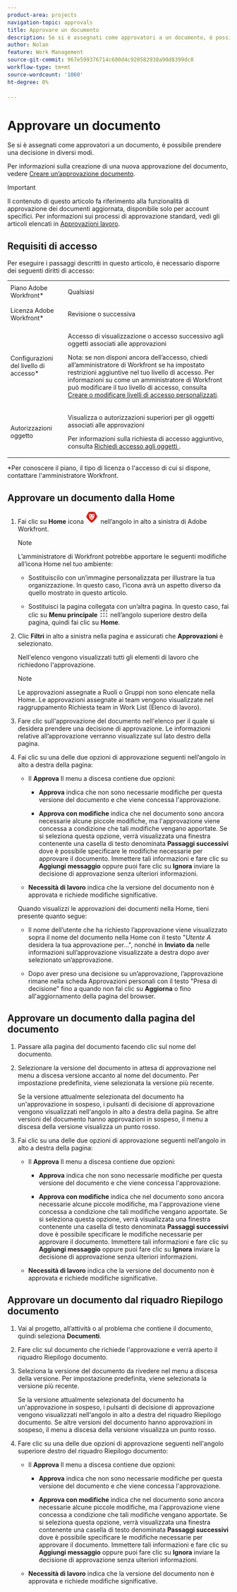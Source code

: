 ```yaml
---
product-area: projects
navigation-topic: approvals
title: Approvare un documento
description: Se si è assegnati come approvatori a un documento, è possibile prendere una decisione in diversi modi.
author: Nolan
feature: Work Management
source-git-commit: 967e599376714c600d4c920582938a90d8399dc0
workflow-type: tm+mt
source-wordcount: '1060'
ht-degree: 0%

---
```



# Approvare un documento

Se si è assegnati come approvatori a un documento, è possibile prendere una decisione in diversi modi.

Per informazioni sulla creazione di una nuova approvazione del documento, vedere [Creare un’approvazione documento](/help/quicksilver/review-and-approve-work/document-reviews-and-approvals/manage-document-approvals/create-a-document-approval.md).

>[!IMPORTANT]
>
>Il contenuto di questo articolo fa riferimento alla funzionalità di approvazione dei documenti aggiornata, disponibile solo per account specifici. Per informazioni sui processi di approvazione standard, vedi gli articoli elencati in [Approvazioni lavoro](/help/quicksilver/review-and-approve-work/manage-approvals/manage-approvals.md).

## Requisiti di accesso

Per eseguire i passaggi descritti in questo articolo, è necessario disporre dei seguenti diritti di accesso:

<table style="table-layout:auto"> 
 <col> 
 <col> 
 <tbody> 
  <tr> 
   <td role="rowheader">Piano Adobe Workfront*</td> 
   <td> <p>Qualsiasi</p> </td> 
  </tr> 
  <tr> 
   <td role="rowheader">Licenza Adobe Workfront*</td> 
   <td> <p>Revisione o successiva</p> </td> 
  </tr> 
  <tr> 
   <td role="rowheader">Configurazioni del livello di accesso*</td> 
   <td> <p>Accesso di visualizzazione o accesso successivo agli oggetti associati alle approvazioni</p> <p>Nota: se non disponi ancora dell’accesso, chiedi all’amministratore di Workfront se ha impostato restrizioni aggiuntive nel tuo livello di accesso. Per informazioni su come un amministratore di Workfront può modificare il tuo livello di accesso, consulta <a href="/help/quicksilver/administration-and-setup/add-users/configure-and-grant-access/create-modify-access-levels.md" class="MCXref xref">Creare o modificare livelli di accesso personalizzati</a>.</p> </td> 
  </tr> 
  <tr> 
   <td role="rowheader">Autorizzazioni oggetto</td> 
   <td> <p>Visualizza o autorizzazioni superiori per gli oggetti associati alle approvazioni</p> <p>Per informazioni sulla richiesta di accesso aggiuntivo, consulta <a href="/help/quicksilver/workfront-basics/grant-and-request-access-to-objects/request-access.md" class="MCXref xref">Richiedi accesso agli oggetti </a>.</p> </td> 
  </tr> 
 </tbody> 
</table>

&#42;Per conoscere il piano, il tipo di licenza o l&#39;accesso di cui si dispone, contattare l&#39;amministratore Workfront.

## Approvare un documento dalla Home

1. Fai clic su **Home** icona ![](../assets/home-icon-30x29.png) nell’angolo in alto a sinistra di Adobe Workfront.

   >[!NOTE]
   >
   >L’amministratore di Workfront potrebbe apportare le seguenti modifiche all’icona Home nel tuo ambiente:
   >
   >* Sostituiscilo con un’immagine personalizzata per illustrare la tua organizzazione. In questo caso, l’icona avrà un aspetto diverso da quello mostrato in questo articolo.
   >
   >* Sostituisci la pagina collegata con un’altra pagina. In questo caso, fai clic su **Menu principale** ![](../assets/main-menu-icon.png) nell’angolo superiore destro della pagina, quindi fai clic su **Home**.

1. Clic **Filtri** in alto a sinistra nella pagina e assicurati che **Approvazioni** è selezionato.

   Nell&#39;elenco vengono visualizzati tutti gli elementi di lavoro che richiedono l&#39;approvazione.

   >[!NOTE]
   >
   >Le approvazioni assegnate a Ruoli o Gruppi non sono elencate nella Home. Le approvazioni assegnate ai team vengono visualizzate nel raggruppamento Richiesta team in Work List (Elenco di lavoro).

1. Fare clic sull&#39;approvazione del documento nell&#39;elenco per il quale si desidera prendere una decisione di approvazione. Le informazioni relative all’approvazione verranno visualizzate sul lato destro della pagina.

1. Fai clic su una delle due opzioni di approvazione seguenti nell’angolo in alto a destra della pagina:

   * Il **Approva** Il menu a discesa contiene due opzioni:

      * **Approva** indica che non sono necessarie modifiche per questa versione del documento e che viene concessa l&#39;approvazione.

      * **Approva con modifiche** indica che nel documento sono ancora necessarie alcune piccole modifiche, ma l&#39;approvazione viene concessa a condizione che tali modifiche vengano apportate. Se si seleziona questa opzione, verrà visualizzata una finestra contenente una casella di testo denominata **Passaggi successivi** dove è possibile specificare le modifiche necessarie per approvare il documento. Immettere tali informazioni e fare clic su **Aggiungi messaggio** oppure puoi fare clic su **Ignora** inviare la decisione di approvazione senza ulteriori informazioni.

   * **Necessità di lavoro** indica che la versione del documento non è approvata e richiede modifiche significative.

   Quando visualizzi le approvazioni dei documenti nella Home, tieni presente quanto segue:

   * Il nome dell’utente che ha richiesto l’approvazione viene visualizzato sopra il nome del documento nella Home con il testo &quot;*Utente A* desidera la tua approvazione per...&quot;, nonché in **Inviato da** nelle informazioni sull’approvazione visualizzate a destra dopo aver selezionato un’approvazione.

   * Dopo aver preso una decisione su un’approvazione, l’approvazione rimane nella scheda Approvazioni personali con il testo &quot;Presa di decisione&quot; fino a quando non fai clic su **Aggiorna** o fino all&#39;aggiornamento della pagina del browser.

## Approvare un documento dalla pagina del documento

1. Passare alla pagina del documento facendo clic sul nome del documento.

1. Selezionare la versione del documento in attesa di approvazione nel menu a discesa versione accanto al nome del documento. Per impostazione predefinita, viene selezionata la versione più recente.

   Se la versione attualmente selezionata del documento ha un&#39;approvazione in sospeso, i pulsanti di decisione di approvazione vengono visualizzati nell&#39;angolo in alto a destra della pagina. Se altre versioni del documento hanno approvazioni in sospeso, il menu a discesa della versione visualizza un punto rosso.

   <!--
   ![](/help/quicksilver/review-and-approve-work/document-reviews-and-approvals/assets/version-dropdown-red-dot.png)
   -->

1. Fai clic su una delle due opzioni di approvazione seguenti nell’angolo in alto a destra della pagina:

   * Il **Approva** Il menu a discesa contiene due opzioni:

      * **Approva** indica che non sono necessarie modifiche per questa versione del documento e che viene concessa l&#39;approvazione.

      * **Approva con modifiche** indica che nel documento sono ancora necessarie alcune piccole modifiche, ma l&#39;approvazione viene concessa a condizione che tali modifiche vengano apportate. Se si seleziona questa opzione, verrà visualizzata una finestra contenente una casella di testo denominata **Passaggi successivi** dove è possibile specificare le modifiche necessarie per approvare il documento. Immettere tali informazioni e fare clic su **Aggiungi messaggio** oppure puoi fare clic su **Ignora** inviare la decisione di approvazione senza ulteriori informazioni.

   * **Necessità di lavoro** indica che la versione del documento non è approvata e richiede modifiche significative.

## Approvare un documento dal riquadro Riepilogo documento

1. Vai al progetto, all’attività o al problema che contiene il documento, quindi seleziona **Documenti**.

1. Fare clic sul documento che richiede l&#39;approvazione e verrà aperto il riquadro Riepilogo documento.

1. Seleziona la versione del documento da rivedere nel menu a discesa della versione. Per impostazione predefinita, viene selezionata la versione più recente.

   Se la versione attualmente selezionata del documento ha un&#39;approvazione in sospeso, i pulsanti di decisione di approvazione vengono visualizzati nell&#39;angolo in alto a destra del riquadro Riepilogo documento. Se altre versioni del documento hanno approvazioni in sospeso, il menu a discesa della versione visualizza un punto rosso.

   <!--
   ![](/help/quicksilver/review-and-approve-work/document-reviews-and-approvals/assets/version-dropdown-red-dot.png)
   -->

1. Fare clic su una delle due opzioni di approvazione seguenti nell&#39;angolo superiore destro del riquadro Riepilogo documento:

   * Il **Approva** Il menu a discesa contiene due opzioni:

      * **Approva** indica che non sono necessarie modifiche per questa versione del documento e che viene concessa l&#39;approvazione.

      * **Approva con modifiche** indica che nel documento sono ancora necessarie alcune piccole modifiche, ma l&#39;approvazione viene concessa a condizione che tali modifiche vengano apportate. Se si seleziona questa opzione, verrà visualizzata una finestra contenente una casella di testo denominata **Passaggi successivi** dove è possibile specificare le modifiche necessarie per approvare il documento. Immettere tali informazioni e fare clic su **Aggiungi messaggio** oppure puoi fare clic su **Ignora** inviare la decisione di approvazione senza ulteriori informazioni.

   * **Necessità di lavoro** indica che la versione del documento non è approvata e richiede modifiche significative.